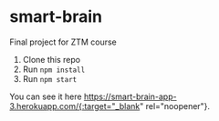 # smart-brain

Final project for ZTM course

1. Clone this repo
2. Run `npm install`
3. Run `npm start`

You can see it here https://smart-brain-app-3.herokuapp.com/{:target="_blank" rel="noopener"}.
